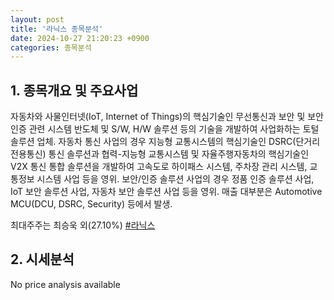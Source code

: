 ```yaml
---
layout: post
title: '라닉스 종목분석'
date: 2024-10-27 21:20:23 +0900
categories: 종목분석
---
```


## 1. 종목개요 및 주요사업

자동차와 사물인터넷(IoT, Internet of Things)의 핵심기술인 무선통신과 보안 및 보안 인증 관련 시스템 반도체 및 S/W, H/W 솔루션 등의 기술을 개발하여 사업화하는 토털 솔루션 업체. 자동차 통신 사업의 경우 지능형 교통시스템의 핵심기술인 DSRC(단거리 전용통신) 통신 솔루션과 협력-지능형 교통시스템 및 자율주행자동차의 핵심기술인 V2X 통신 통합 솔루션을 개발하여 고속도로 하이패스 시스템, 주차장 관리 시스템, 교통정보 시스템 사업 등을 영위. 보안/인증 솔루션 사업의 경우 정품 인증 솔루션 사업, IoT 보안 솔루션 사업, 자동차 보안 솔루션 사업 등을 영위. 매출 대부분은 Automotive MCU(DCU, DSRC, Security) 등에서 발생. 

최대주주는 최승욱 외(27.10%)
[#라닉스](#)

## 2. 시세분석

No price analysis available
